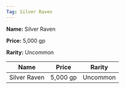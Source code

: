 ```yaml
---
Tag: Silver Raven
---
```


**Name:** Silver Raven

**Price:** 5,000 gp

**Rarity:** Uncommon

| Name     | Price     | Rarity     |
| -------- | --------- | ---------- |
| Silver Raven | 5,000 gp | Uncommon |
